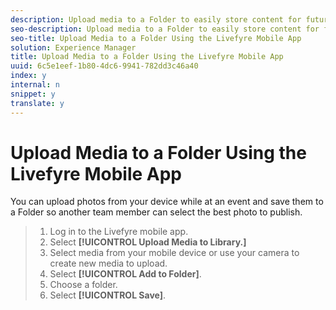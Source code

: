 ```yaml
---
description: Upload media to a Folder to easily store content for future use.
seo-description: Upload media to a Folder to easily store content for future use.
seo-title: Upload Media to a Folder Using the Livefyre Mobile App
solution: Experience Manager
title: Upload Media to a Folder Using the Livefyre Mobile App
uuid: 6c5e1eef-1b80-4dc6-9941-782dd3c46a40
index: y
internal: n
snippet: y
translate: y
---
```


# Upload Media to a Folder Using the Livefyre Mobile App

You can upload photos from your device while at an event and save them to a Folder so another team member can select the best photo to publish.

>1. Log in to the Livefyre mobile app.
>1. Select **[!UICONTROL  Upload Media to Library.]**
>1. Select media from your mobile device or use your camera to create new media to upload.
>1. Select **[!UICONTROL  Add to Folder]**.
>1. Choose a folder.
>1. Select **[!UICONTROL  Save]**.
